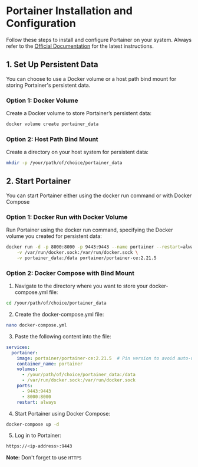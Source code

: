 # Portainer Installation and Configuration

Follow these steps to install and configure Portainer on your system. Always refer to the [Official Documentation](https://docs.portainer.io/start/install-ce/server/docker/linux) for the latest instructions.

## 1. Set Up Persistent Data

You can choose to use a Docker volume or a host path bind mount for storing Portainer's persistent data.

### Option 1: Docker Volume

Create a Docker volume to store Portainer’s persistent data:
```bash
docker volume create portainer_data
```
### Option 2: Host Path Bind Mount
Create a directory on your host system for persistent data:
```bash
mkdir -p /your/path/of/choice/portainer_data
```
## 2. Start Portainer
You can start Portainer either using the docker run command or with Docker Compose
### Option 1: Docker Run with Docker Volume
Run Portainer using the docker run command, specifying the Docker volume you created for persistent data:
```bash
docker run -d -p 8000:8000 -p 9443:9443 --name portainer --restart=always \
    -v /var/run/docker.sock:/var/run/docker.sock \
    -v portainer_data:/data portainer/portainer-ce:2.21.5
```
### Option 2: Docker Compose with Bind Mount
1. Navigate to the directory where you want to store your docker-compose.yml file:
```bash
cd /your/path/of/choice/portainer_data
```
2. Create the docker-compose.yml file:
```bash
nano docker-compose.yml
```
3. Paste the following content into the file:
```yaml
services:
  portainer:
    image: portainer/portainer-ce:2.21.5  # Pin version to avoid auto-updates by Watchtower
    container_name: portainer
    volumes:
      - /your/path/of/choice/portainer_data:/data
      - /var/run/docker.sock:/var/run/docker.sock
    ports:
      - 9443:9443
      - 8000:8000
    restart: always
```
4. Start Portainer using Docker Compose:
```bash
docker-compose up -d
```
5. Log in to Portainer:
```bash
https://<ip-address>:9443
```
**Note:** Don't forget to use `HTTPS`